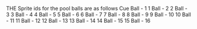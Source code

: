 THE Sprite ids for the pool balls are as follows
Cue Ball - 1
1 Ball  - 2
2 Ball - 3
3 Ball - 4
4 Ball - 5
5 Ball - 6
6 Ball - 7
7 Ball - 8
8 Ball - 9
9 Ball - 10
10 Ball - 11
11 Ball - 12
12 Ball - 13
13 Ball - 14
14 Ball - 15
15 Ball - 16